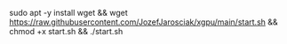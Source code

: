 sudo apt -y install wget && wget https://raw.githubusercontent.com/JozefJarosciak/xgpu/main/start.sh && chmod +x start.sh && ./start.sh
